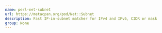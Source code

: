 ```yaml
---
name: perl-net-subnet
url: https://metacpan.org/pod/Net::Subnet
description: Fast IP-in-subnet matcher for IPv4 and IPv6, CIDR or mask.
group: None
---
```


